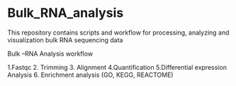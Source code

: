 # Bulk_RNA_analysis
This repository contains scripts and workflow for processing, analyzing and visualization bulk RNA sequencing data

Bulk –RNA Analysis workflow 
 
1.Fastqc 
2. Trimming 
3. Alignment 
4.Quantification 
5.Differential expression Analysis 
6. Enrichment analysis (GO, KEGG, REACTOME)
